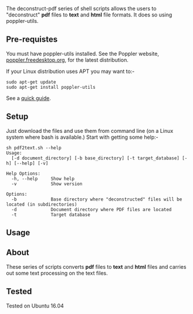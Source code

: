 The deconstruct-pdf series of shell scripts allows the users to "deconstruct" **pdf** files to **text** and **html** file formats. It does so using poppler-utils.


## Pre-requistes
You must have poppler-utils installed. See the Poppler website, [poppler.freedesktop.org](https://poppler.freedesktop.org), for the latest distribution.


If your Linux distribution uses APT you may want to:-

```
sudo apt-get update
sudo apt-get install poppler-utils
```

See a [quick guide](https://www.howtogeek.com/228531/how-to-convert-a-pdf-file-to-editable-text-using-the-command-line-in-linux/).

## Setup
Just download the files and use them from command line (on a Linux system where bash is available.) Start with getting some help:-

```
sh pdf2text.sh --help
Usage:
  [-d document_directory] [-b base_directory] [-t target_database] [-h] [--help] [-v]

Help Options:
  -h, --help     Show help
  -v             Show version

Options:
  -b             Base directory where "deconstructed" files will be located (in subdirectories)
  -d             Document directory where PDF files are located
  -t             Target database
```  


## Usage

## About
These series of scripts converts **pdf** files to **text** and **html** files and carries out some text processing on the text files.

## Tested

Tested on Ubuntu 16.04
